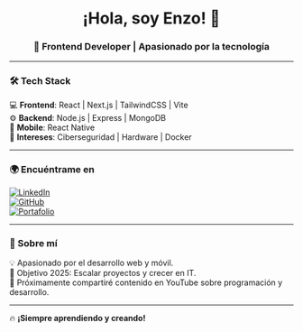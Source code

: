<h1 align="center">¡Hola, soy Enzo! 👋</h1>
<h3 align="center">🚀 Frontend Developer | Apasionado por la tecnología</h3>

---

### 🛠 Tech Stack  
💻 **Frontend**: React | Next.js | TailwindCSS | Vite  
⚙️ **Backend**: Node.js | Express | MongoDB  
📱 **Mobile**: React Native  
🔐 **Intereses**: Ciberseguridad | Hardware | Docker  

---

### 🌍 Encuéntrame en  
[![LinkedIn](https://img.shields.io/badge/LinkedIn-0A66C2?style=for-the-badge&logo=linkedin&logoColor=white)](https://www.linkedin.com/in/enzo-peralta-b64132216)  
[![GitHub](https://img.shields.io/badge/GitHub-181717?style=for-the-badge&logo=github&logoColor=white)](https://github.com/enzo-peralta)  
[![Portafolio](https://img.shields.io/badge/Portafolio-FF5722?style=for-the-badge)](https://enzoolionel.vercel.app)  

---

### 🎯 Sobre mí  
💡 Apasionado por el desarrollo web y móvil.  
🎯 Objetivo 2025: Escalar proyectos y crecer en IT.  
🎥 Próximamente compartiré contenido en YouTube sobre programación y desarrollo.  

---

🔥 **¡Siempre aprendiendo y creando!**  
